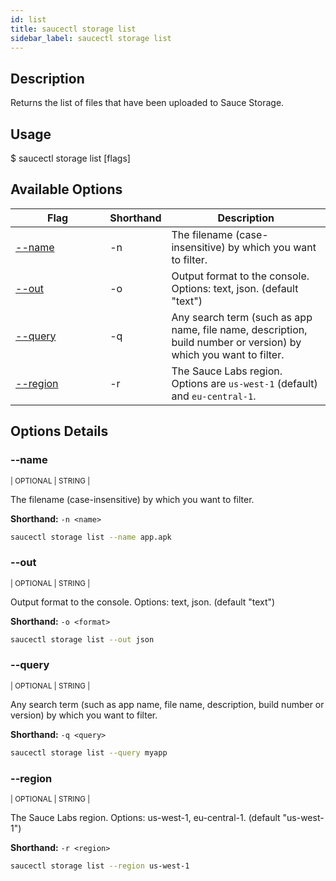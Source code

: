```yaml
---
id: list
title: saucectl storage list
sidebar_label: saucectl storage list
---
```


## Description

Returns the list of files that have been uploaded to Sauce Storage.

## Usage

<span className="cli">$ saucectl storage list [flags]</span>

## Available Options

<table id="table-cli">
  <thead>
    <tr>
      <th width="30%">Flag</th>
      <th width="10%">Shorthand</th>
      <th>Description</th>
    </tr>
  </thead>
  <tbody>
    <tr>
      <td><span className="t-cli"><a href="#--name">--name</a></span></td>
      <td><span className="t-cli">-n</span></td>
      <td>The filename (case-insensitive) by which you want to filter.</td>
    </tr>
    <tr>
      <td><span className="t-cli"><a href="#--out">--out</a></span></td>
      <td><span className="t-cli">-o</span></td>
      <td>Output format to the console. Options: text, json. (default "text")</td>
    </tr>
    <tr>
      <td><span className="t-cli"><a href="#--query">--query</a></span></td>
      <td><span className="t-cli">-q</span></td>
      <td>Any search term (such as app name, file name, description, build number or version) by which you want to filter.</td>
    </tr>
    <tr>
      <td><span className="t-cli"><a href="#--region">--region</a></span></td>
      <td><span className="t-cli">-r</span></td>
      <td>The Sauce Labs region. Options are <code>us-west-1</code> (default) and <code>eu-central-1</code>.</td>
    </tr>
  </tbody>
</table>

## Options Details

### <span className="cli">--name</span>
<div className="cli-desc">
<p><small>| OPTIONAL | STRING |</small></p>

The filename (case-insensitive) by which you want to filter.

**Shorthand:** `-n <name>`

```bash
saucectl storage list --name app.apk
```
</div>

### <span className="cli">--out</span>
<div className="cli-desc">
<p><small>| OPTIONAL | STRING |</small></p>

Output format to the console. Options: text, json. (default "text")

**Shorthand:** `-o <format>`

```bash
saucectl storage list --out json
```
</div>

### <span className="cli">--query</span>
<div className="cli-desc">
<p><small>| OPTIONAL | STRING |</small></p>

Any search term (such as app name, file name, description, build number or version) by which you want to filter.

**Shorthand:** `-q <query>`

```bash
saucectl storage list --query myapp
```
</div>

### <span className="cli">--region</span>
<div className="cli-desc">
<p><small>| OPTIONAL | STRING |</small></p>

The Sauce Labs region. Options: us-west-1, eu-central-1. (default "us-west-1")

**Shorthand:** `-r <region>`

```bash
saucectl storage list --region us-west-1
```
</div>
